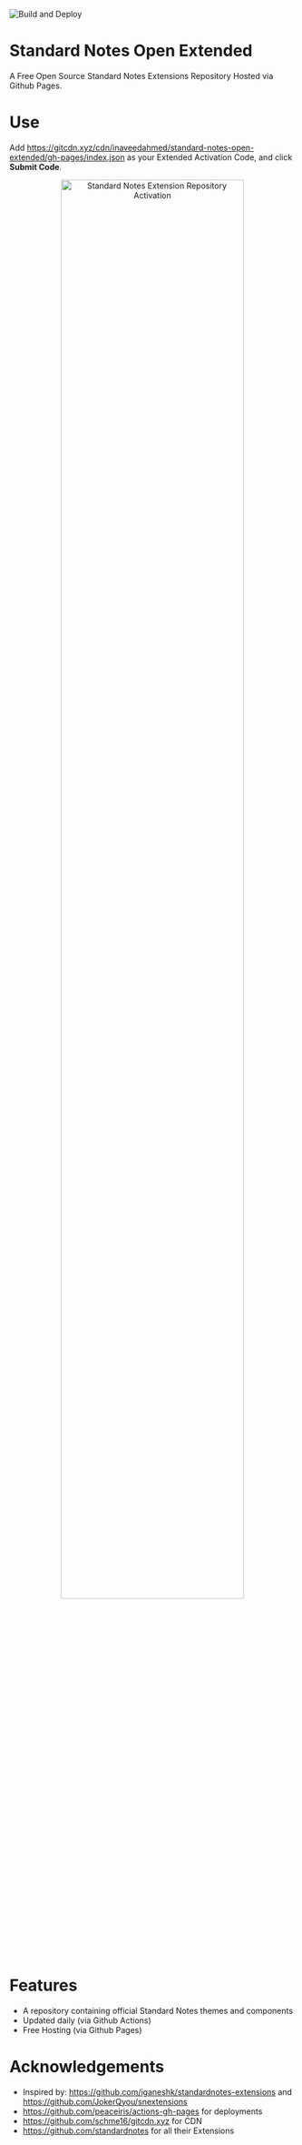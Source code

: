 ![Build and Deploy](https://github.com/inaveedahmed/standard-notes-open-extended/workflows/Build%20and%20Deploy/badge.svg)

# Standard Notes Open Extended 
A Free Open Source Standard Notes Extensions Repository Hosted via Github Pages.

# Use 
Add https://gitcdn.xyz/cdn/inaveedahmed/standard-notes-open-extended/gh-pages/index.json as your Extended Activation Code, and click **Submit Code**. 

<p align="center">
	<img alt="Standard Notes Extension Repository Activation" src="https://github.com/inaveedahmed/standard-notes-open-extended/blob/master/assets/activation.png?raw=true" width="80%" />
</p>

# Features
- A repository containing official Standard Notes themes and components  
- Updated daily (via Github Actions)
- Free Hosting (via Github Pages)

# Acknowledgements
- Inspired by: https://github.com/iganeshk/standardnotes-extensions and https://github.com/JokerQyou/snextensions
- https://github.com/peaceiris/actions-gh-pages for deployments
- https://github.com/schme16/gitcdn.xyz for CDN
- https://github.com/standardnotes for all their Extensions
